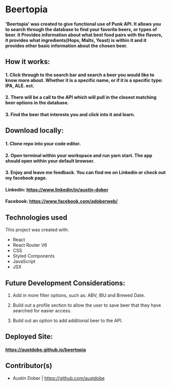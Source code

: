 # Beertopia

#### 'Beertopia' was created to give functional use of Punk API. It allows you to search through the database to find your favorite beers, or types of beer. It Provides information about what best food pairs with the flavors, it provides what ingredients(Hops, Malts, Yeast) is within it and it provides other basic information about the chosen beer.

## How it works:

#### 1. Click through to the search bar and search a beer you would like to know more about. Whether it is a specific name, or if it is a specific type: IPA, ALE. ect.

#### 2. There will be a call to the API which will pull in the closest matching beer options in the database.

#### 3. Find the beer that interests you and click into it and learn.

## Download locally:

#### 1. Clone repo into your code editor.

#### 2. Open terminal within your workspace and run yarn start. The app should open within your default browser.

#### 3. Enjoy and leave me feedback. You can find me on Linkedin or check out my facebook page.

#### Linkedin: https://www.linkedin/in/austin-dober

#### Facebook: https://www.facebook.com/adoberweb/

## Technologies used

This project was created with:

- React
- React Router V6
- CSS
- Styled Components
- JavaScript
- JSX

## Future Development Considerations:

1. Add in more filter options, such as: ABV, IBU and Brewed Date.

2. Build out a profile section to allow the user to save beer that they have searched for easier access.

3. Build out an option to add additional beer to the API.
	

## Deployed Site:

#### https://austdobe.github.io/beertopia

## Contributor(s)

- Austin Dober | https://github.com/austdobe
